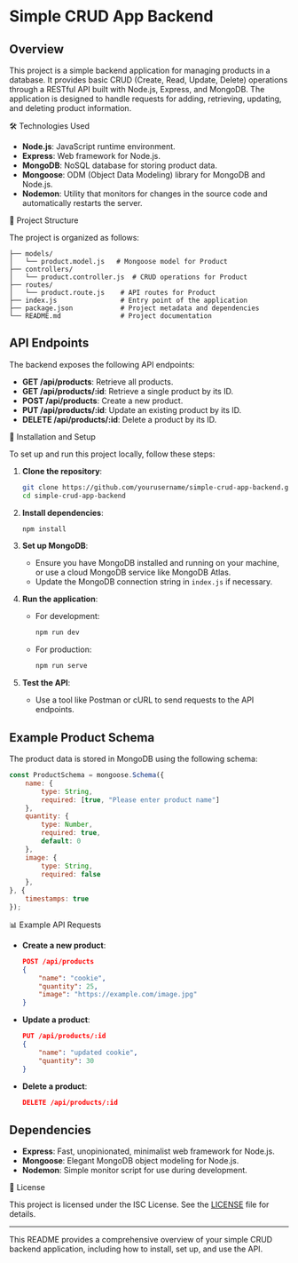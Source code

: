 # Simple CRUD App Backend

## Overview

This project is a simple backend application for managing products in a database. It provides basic CRUD (Create, Read, Update, Delete) operations through a RESTful API built with Node.js, Express, and MongoDB. The application is designed to handle requests for adding, retrieving, updating, and deleting product information.

🛠️ Technologies Used

- **Node.js**: JavaScript runtime environment.
- **Express**: Web framework for Node.js.
- **MongoDB**: NoSQL database for storing product data.
- **Mongoose**: ODM (Object Data Modeling) library for MongoDB and Node.js.
- **Nodemon**: Utility that monitors for changes in the source code and automatically restarts the server.

📂 Project Structure

The project is organized as follows:

```
├── models/
│   └── product.model.js   # Mongoose model for Product
├── controllers/
│   └── product.controller.js  # CRUD operations for Product
├── routes/
│   └── product.route.js    # API routes for Product
├── index.js                # Entry point of the application
├── package.json            # Project metadata and dependencies
└── README.md               # Project documentation
```

## API Endpoints

The backend exposes the following API endpoints:

- **GET /api/products**: Retrieve all products.
- **GET /api/products/:id**: Retrieve a single product by its ID.
- **POST /api/products**: Create a new product.
- **PUT /api/products/:id**: Update an existing product by its ID.
- **DELETE /api/products/:id**: Delete a product by its ID.

🚀 Installation and Setup

To set up and run this project locally, follow these steps:

1. **Clone the repository**:
   ```bash
   git clone https://github.com/yourusername/simple-crud-app-backend.git
   cd simple-crud-app-backend
   ```

2. **Install dependencies**:
   ```bash
   npm install
   ```

3. **Set up MongoDB**:
   - Ensure you have MongoDB installed and running on your machine, or use a cloud MongoDB service like MongoDB Atlas.
   - Update the MongoDB connection string in `index.js` if necessary.

4. **Run the application**:
   - For development:
     ```bash
     npm run dev
     ```
   - For production:
     ```bash
     npm run serve
     ```

5. **Test the API**:
   - Use a tool like Postman or cURL to send requests to the API endpoints.

## Example Product Schema

The product data is stored in MongoDB using the following schema:

```javascript
const ProductSchema = mongoose.Schema({
    name: {
        type: String,
        required: [true, "Please enter product name"]
    },
    quantity: {
        type: Number,
        required: true,
        default: 0
    },
    image: {
        type: String,
        required: false
    },
}, {
    timestamps: true
});
```

📊 Example API Requests

- **Create a new product**:
  ```json
  POST /api/products
  {
      "name": "cookie",
      "quantity": 25,
      "image": "https://example.com/image.jpg"
  }
  ```

- **Update a product**:
  ```json
  PUT /api/products/:id
  {
      "name": "updated cookie",
      "quantity": 30
  }
  ```

- **Delete a product**:
  ```json
  DELETE /api/products/:id
  ```

## Dependencies

- **Express**: Fast, unopinionated, minimalist web framework for Node.js.
- **Mongoose**: Elegant MongoDB object modeling for Node.js.
- **Nodemon**: Simple monitor script for use during development.

📜 License

This project is licensed under the ISC License. See the [LICENSE](LICENSE) file for details.

---

This README provides a comprehensive overview of your simple CRUD backend application, including how to install, set up, and use the API.
